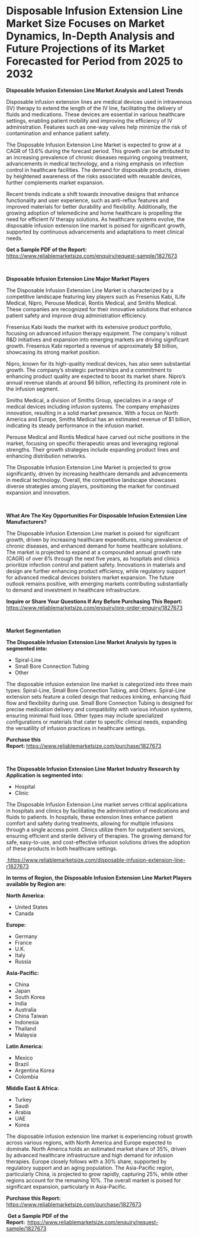 <p><h1>Disposable Infusion Extension Line Market Size Focuses on Market Dynamics, In-Depth Analysis and Future Projections of its Market Forecasted for Period from 2025 to 2032</h1></p><p><strong>Disposable Infusion Extension Line Market Analysis and Latest Trends</strong></p>
<p><p>Disposable infusion extension lines are medical devices used in intravenous (IV) therapy to extend the length of the IV line, facilitating the delivery of fluids and medications. These devices are essential in various healthcare settings, enabling patient mobility and improving the efficiency of IV administration. Features such as one-way valves help minimize the risk of contamination and enhance patient safety.</p><p>The Disposable Infusion Extension Line Market is expected to grow at a CAGR of 13.6% during the forecast period. This growth can be attributed to an increasing prevalence of chronic diseases requiring ongoing treatment, advancements in medical technology, and a rising emphasis on infection control in healthcare facilities. The demand for disposable products, driven by heightened awareness of the risks associated with reusable devices, further complements market expansion.</p><p>Recent trends indicate a shift towards innovative designs that enhance functionality and user experience, such as anti-reflux features and improved materials for better durability and flexibility. Additionally, the growing adoption of telemedicine and home healthcare is propelling the need for efficient IV therapy solutions. As healthcare systems evolve, the disposable infusion extension line market is poised for significant growth, supported by continuous advancements and adaptations to meet clinical needs.</p></p>
<p><strong>Get a Sample PDF of the Report:&nbsp;</strong> <a href="https://www.reliablemarketsize.com/enquiry/request-sample/1827673?utm_campaign=1845&utm_medium=2&utm_source=Github&utm_content=ia&utm_term=14042025&utm_id=disposable-infusion-extension-line">https://www.reliablemarketsize.com/enquiry/request-sample/1827673</a></p>
<p>&nbsp;</p>
<p><strong>Disposable Infusion Extension Line Major Market Players</strong></p>
<p><p>The Disposable Infusion Extension Line Market is characterized by a competitive landscape featuring key players such as Fresenius Kabi, ILife Medical, Nipro, Perouse Medical, Rontis Medical, and Smiths Medical. These companies are recognized for their innovative solutions that enhance patient safety and improve drug administration efficiency.</p><p>Fresenius Kabi leads the market with its extensive product portfolio, focusing on advanced infusion therapy equipment. The company's robust R&D initiatives and expansion into emerging markets are driving significant growth. Fresenius Kabi reported a revenue of approximately $8 billion, showcasing its strong market position.</p><p>Nipro, known for its high-quality medical devices, has also seen substantial growth. The company’s strategic partnerships and a commitment to enhancing product quality are expected to boost its market share. Nipro’s annual revenue stands at around $6 billion, reflecting its prominent role in the infusion segment.</p><p>Smiths Medical, a division of Smiths Group, specializes in a range of medical devices including infusion systems. The company emphasizes innovation, resulting in a solid market presence. With a focus on North America and Europe, Smiths Medical has an estimated revenue of $1 billion, indicating its steady performance in the infusion market.</p><p>Perouse Medical and Rontis Medical have carved out niche positions in the market, focusing on specific therapeutic areas and leveraging regional strengths. Their growth strategies include expanding product lines and enhancing distribution networks.</p><p>The Disposable Infusion Extension Line Market is projected to grow significantly, driven by increasing healthcare demands and advancements in medical technology. Overall, the competitive landscape showcases diverse strategies among players, positioning the market for continued expansion and innovation.</p></p>
<p>&nbsp;</p>
<p><strong>What Are The Key Opportunities For Disposable Infusion Extension Line Manufacturers?</strong></p>
<p><p>The Disposable Infusion Extension Line market is poised for significant growth, driven by increasing healthcare expenditures, rising prevalence of chronic diseases, and enhanced demand for home healthcare solutions. The market is projected to expand at a compounded annual growth rate (CAGR) of over 6% through the next five years, as hospitals and clinics prioritize infection control and patient safety. Innovations in materials and design are further enhancing product efficiency, while regulatory support for advanced medical devices bolsters market expansion. The future outlook remains positive, with emerging markets contributing substantially to demand and investment in healthcare infrastructure.</p></p>
<p><strong>Inquire or Share Your Questions If Any Before Purchasing This Report:</strong> <a href="https://www.reliablemarketsize.com/enquiry/pre-order-enquiry/1827673?utm_campaign=1845&utm_medium=2&utm_source=Github&utm_content=ia&utm_term=14042025&utm_id=disposable-infusion-extension-line">https://www.reliablemarketsize.com/enquiry/pre-order-enquiry/1827673</a></p>
<p>&nbsp;</p>
<p><strong>Market Segmentation</strong></p>
<p><strong>The Disposable Infusion Extension Line Market Analysis by types is segmented into:</strong></p>
<p><ul><li>Spiral-Line</li><li>Small Bore Connection Tubing</li><li>Other</li></ul></p>
<p><p>The disposable infusion extension line market is categorized into three main types: Spiral-Line, Small Bore Connection Tubing, and Others. Spiral-Line extension sets feature a coiled design that reduces kinking, enhancing fluid flow and flexibility during use. Small Bore Connection Tubing is designed for precise medication delivery and compatibility with various infusion systems, ensuring minimal fluid loss. Other types may include specialized configurations or materials that cater to specific clinical needs, expanding the versatility of infusion practices in healthcare settings.</p></p>
<p><strong>Purchase this Report:&nbsp;</strong><a href="https://www.reliablemarketsize.com/purchase/1827673?utm_campaign=1845&utm_medium=2&utm_source=Github&utm_content=ia&utm_term=14042025&utm_id=disposable-infusion-extension-line">https://www.reliablemarketsize.com/purchase/1827673</a></p>
<p>&nbsp;</p>
<p><strong>The Disposable Infusion Extension Line Market Industry Research by Application is segmented into:</strong></p>
<p><ul><li>Hospital</li><li>Clinic</li></ul></p>
<p><p>The Disposable Infusion Extension Line market serves critical applications in hospitals and clinics by facilitating the administration of medications and fluids to patients. In hospitals, these extension lines enhance patient comfort and safety during treatments, allowing for multiple infusions through a single access point. Clinics utilize them for outpatient services, ensuring efficient and sterile delivery of therapies. The growing demand for safe, easy-to-use, and cost-effective infusion solutions drives the adoption of these products in both healthcare settings.</p></p>
<p><a href="https://www.reliablemarketsize.com/disposable-infusion-extension-line-r1827673?utm_campaign=1845&utm_medium=2&utm_source=Github&utm_content=ia&utm_term=14042025&utm_id=disposable-infusion-extension-line">&nbsp;https://www.reliablemarketsize.com/disposable-infusion-extension-line-r1827673</a></p>
<p><strong>In terms of Region, the Disposable Infusion Extension Line Market Players available by Region are:</strong></p>
<p>
    <p> <strong> North America: </strong>
        <ul>
            <li>United States</li>
            <li>Canada</li>
        </ul>
        </p> 
    <p> <strong> Europe: </strong>
        <ul>
            <li>Germany</li>
            <li>France</li>
            <li>U.K.</li>
            <li>Italy</li>
            <li>Russia</li>
        </ul>
        </p> 
    <p> <strong> Asia-Pacific: </strong>
        <ul>
            <li>China</li>
            <li>Japan</li>
            <li>South Korea</li>
            <li>India</li>
            <li>Australia</li>
            <li>China Taiwan</li>
            <li>Indonesia</li>
            <li>Thailand</li>
            <li>Malaysia</li>
        </ul>
        </p> 
    <p> <strong> Latin America: </strong>
        <ul>
            <li>Mexico</li>
            <li>Brazil</li>
            <li>Argentina Korea</li>
            <li>Colombia</li>
        </ul>
        </p> 
    <p> <strong> Middle East & Africa: </strong>
        <ul>
            <li>Turkey</li>
            <li>Saudi</li>
            <li>Arabia</li>
            <li>UAE</li>
            <li>Korea</li>
        </ul>
    </p>
    </p>
<p><p>The disposable infusion extension line market is experiencing robust growth across various regions, with North America and Europe expected to dominate. North America holds an estimated market share of 35%, driven by advanced healthcare infrastructure and high demand for infusion therapies. Europe closely follows with a 30% share, supported by regulatory support and an aging population. The Asia-Pacific region, particularly China, is projected to grow rapidly, capturing 25%, while other regions account for the remaining 10%. The overall market is poised for significant expansion, particularly in Asia-Pacific.</p></p>
<p><strong>Purchase this Report: </strong><a href="https://www.reliablemarketsize.com/purchase/1827673?utm_campaign=1845&utm_medium=2&utm_source=Github&utm_content=ia&utm_term=14042025&utm_id=disposable-infusion-extension-line">https://www.reliablemarketsize.com/purchase/1827673</a></p>
<p>&nbsp;<strong>Get a Sample PDF of the Report:&nbsp;&nbsp;</strong><a href="https://www.reliablemarketsize.com/enquiry/request-sample/1827673?utm_campaign=1845&utm_medium=2&utm_source=Github&utm_content=ia&utm_term=14042025&utm_id=disposable-infusion-extension-line">https://www.reliablemarketsize.com/enquiry/request-sample/1827673</a></p>
<p><strong></strong></p>
<p><p></p><p></p><p></p></p>